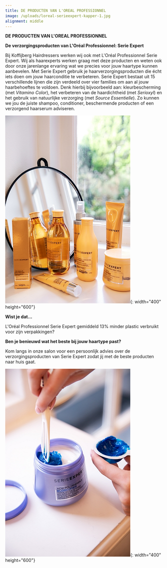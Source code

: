 ```yaml
---
title: DE PRODUCTEN VAN L'OREAL PROFESSIONNEL
image: /uploads/loreal-serieexpert-kapper-1.jpg
alignment: middle
---
```


**DE PRODUCTEN VAN L'OREAL PROFESSIONNEL**

**De verzorgingsproducten van L'Oréal Professionnel: Serie Expert**

Bij Koffijberg Hairdressers werken wij ook met L'Oréal Professionnel Serie Expert. Wij als haarexperts werken graag met deze producten en weten ook door onze jarenlange ervaring wat we precies voor jouw haartype kunnen aanbevelen. Met Serie Expert gebruik je haarverzorgingsproducten die écht iets doen om jouw haarconditie te verbeteren. Serie Expert bestaat uit 15 verschillende lijnen die zijn verdeeld over vier families om aan al jouw haarbehoeftes te voldoen. Denk hierbij bijvoorbeeld aan: kleurbescherming (met *Vitamino Color*), het verbeteren van de haardichtheid (met *Serioxyl*) en het gebruik van natuurlijke verzorging (met *Source Essentielle*). Zo kunnen we jou de juiste shampoo, conditioner, beschermende producten of een verzorgend haarserum adviseren.

![](/uploads/loreal-serieexpert-kapper-3.jpg){: width="400" height="600"}

**Wist je dat…**

L'Oréal Professionnel Serie Expert gemiddeld 13% minder plastic verbruikt voor zijn verpakkingen?

**Ben je benieuwd wat het beste bij jouw haartype past?**

Kom langs in onze salon voor een persoonlijk advies over de verzorgingsproducten van Serie Expert zodat jij met de beste producten naar huis gaat.

![](/uploads/loreal-serieexpert-kapper-4.jpg){: width="400" height="600"}